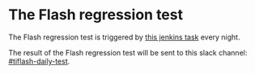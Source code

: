 # The Flash regression test

The Flash regression test is triggered by [this jenkins task](https://internal.pingcap.net/idc-jenkins/job/tiflash_regression_test_daily/) every night.

The result of the Flash regression test will be sent to this slack channel: [#tiflash-daily-test](https://pingcap.slack.com/messages/CQ3EL6Q95).

